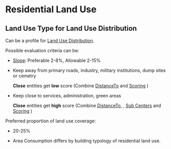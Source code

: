 # Residential Land Use

## Land Use Type for Land Use Distribution

Can be a profile for [Land Use Distribution]().

Possible evaluation criteria can be:

* [Slope](): Preferable 2-8%, Allowable 2-15%
  
* Keep away from primary roads, industry, military institutions, dump sites or cemetry
  
  **Close** entities get **low** score (Combine [DistanceTo]() and [Scoring]() )

* Keep close to services, administration, green areas
  
  **Close** entities get **high** score (Combine [DistanceTo](), , [Sub Centers]() and [Scoring]() )

Preferred proportion of land use coverage:

* 20-25%
  
* Area Consumption differs by building typology of residential land use.
  